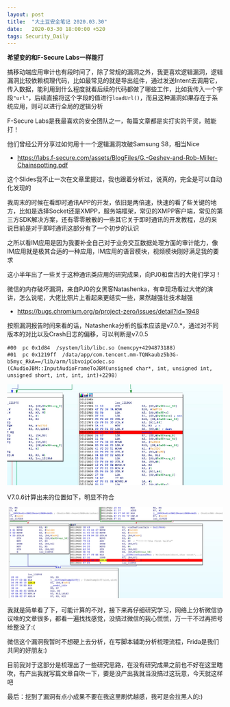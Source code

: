 ```yaml
---
layout: post
title:  "大土豆安全笔记 2020.03.30"
date:   2020-03-30 18:00:00 +520
tags: Security_Daily
---
```


**希望变的和F-Secure Labs一样能打**

搞移动端应用审计也有段时间了，除了常规的漏洞之外，我更喜欢逻辑漏洞，逻辑漏洞比较依赖梳理代码，比如最常见的就是导出组件，通过发送Intent去调用它，传入数据，能利用到什么程度就看后续的代码都做了哪些工作，比如我传入一个字段`"url"`，后续直接将这个字段的值进行`loadUrl()`，而且这种漏洞如果存在于系统应用，则可以进行全局的逻辑分析

F-Secure Labs是我最喜欢的安全团队之一，每篇文章都是实打实的干货，贼能打！

他们曾经公开分享过如何用十一个逻辑漏洞攻破Samsung S8，相当Nice
- https://labs.f-secure.com/assets/BlogFiles/G.-Geshev-and-Rob-Miller-Chainspotting.pdf

这个Slides我不止一次在文章里提过，我也跟着分析过，说真的，完全是可以自动化发现的

我周末的时候在看即时通讯APP的开发，依旧是两倍速，快速的看了些关键的地方，比如是选择Socket还是XMPP，服务端框架，常见的XMPP客户端，常见的第三方SDK解决方案，还有零零散散的一些其它关于即时通讯的开发教程，总的来说目前是对于即时通讯这部分有了一个初步的认识

之所以看IM应用是因为我要补全自己对于业务交互数据处理方面的审计能力，像IM应用就是极其合适的一种应用，IM应用的语音模块，视频模块刚好满足我的要求

这小半年出了一些关于这种通讯类应用的研究成果，向PJ0和盘古的大佬们学习！

微信的内存破坏漏洞，来自PJ0的女黑客Natashenka，有幸现场看过大佬的演讲，怎么说呢，大佬比照片上看起来更结实一些，果然越强壮技术越强
- https://bugs.chromium.org/p/project-zero/issues/detail?id=1948

按照漏洞报告时间来看的话，Natashenka分析的版本应该是v7.0.*，通过对不同版本的对比以及Crash日志的偏移，可以判断是v7.0.5
```
#00  pc 0x1d84  /system/lib/libc.so (memcpy+4294873188)
#01  pc 0x1219ff  /data/app/com.tencent.mm-TQNkaubz5b3G-b5myc_RkA==/lib/arm/libvoipCodec.so 
(CAudioJBM::InputAudioFrameToJBM(unsigned char*, int, unsigned int, unsigned short, int, int, int)+2298)
```

![IMAGE](/assets/resources/044D757D9368EA6159B7EA8F037775E6.jpg)

V7.0.6计算出来的位置如下，明显不符合

![IMAGE](/assets/resources/CB1F07420893222F274ABD2428301DF2.jpg)

我就是简单看了下，可能计算的不对，接下来再仔细研究学习，网络上分析微信协议啥的文章很多，都看一遍找找感觉，没搞过微信的我心慌慌，万一干不过再把号给整没了:(

微信这个漏洞我暂时不想硬上去分析，在写脚本辅助分析梳理流程，Frida是我们共同的好朋友:)

目前我对于这部分是梳理出了一些研究思路，在没有研究成果之前也不好在这里瞎吹，有产出我就写篇文章自吹一下，要是没产出我就当没搞过这玩意，今天就这样吧

最后：挖到了漏洞有点小成果不要在我这里刷优越感，我可是会拉黑人的:)